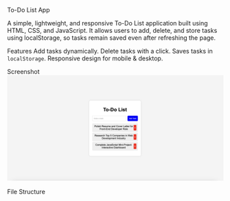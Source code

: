 To-Do List App

A simple, lightweight, and responsive To-Do List application built using HTML, CSS, and JavaScript. It allows users to add, delete, and store tasks using localStorage, so tasks remain saved even after refreshing the page.

Features
Add tasks dynamically.
Delete tasks with a click.
Saves tasks in `localStorage`.
Responsive design for mobile & desktop.

Screenshot
![To-Do List Preview](./todo-app-screenshot.png)  

File Structure
